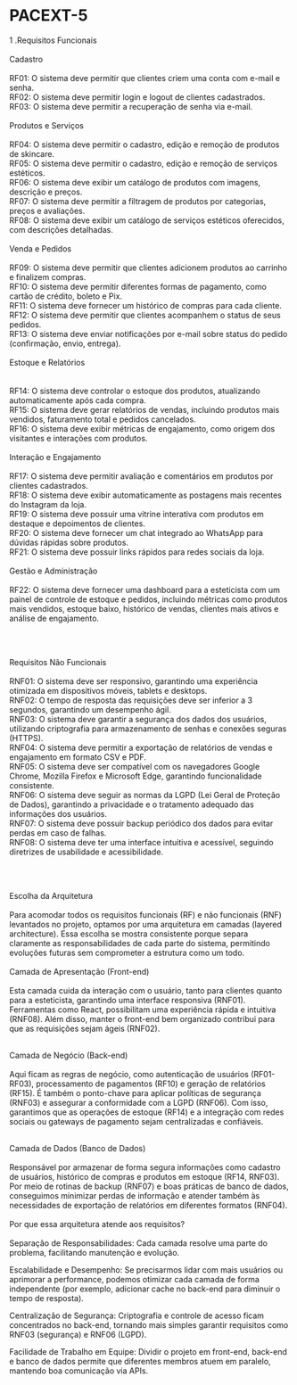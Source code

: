 # PACEXT-5


1 .Requisitos Funcionais<br><br>
Cadastro <br><br>
RF01: O sistema deve permitir que clientes criem uma conta com e-mail e senha.<br>
RF02: O sistema deve permitir login e logout de clientes cadastrados.<br>
RF03: O sistema deve permitir a recuperação de senha via e-mail.<br><br>
Produtos e Serviços<br><br>
RF04: O sistema deve permitir o cadastro, edição e remoção de produtos de skincare.<br>
RF05: O sistema deve permitir o cadastro, edição e remoção de serviços estéticos.<br>
RF06: O sistema deve exibir um catálogo de produtos com imagens, descrição e preços.<br>
RF07: O sistema deve permitir a filtragem de produtos por categorias, preços e avaliações.<br>
RF08: O sistema deve exibir um catálogo de serviços estéticos oferecidos, com descrições detalhadas.<br><br>
Venda e Pedidos<br><br>
RF09: O sistema deve permitir que clientes adicionem produtos ao carrinho e finalizem compras.<br>
RF10: O sistema deve permitir diferentes formas de pagamento, como cartão de crédito, boleto e Pix.<br>
RF11: O sistema deve fornecer um histórico de compras para cada cliente.<br>
RF12: O sistema deve permitir que clientes acompanhem o status de seus pedidos.<br>
RF13: O sistema deve enviar notificações por e-mail sobre status do pedido (confirmação, envio, entrega).<br><br>
Estoque e Relatórios<br><br><br>
RF14: O sistema deve controlar o estoque dos produtos, atualizando automaticamente após cada compra.<br>
RF15: O sistema deve gerar relatórios de vendas, incluindo produtos mais vendidos, faturamento total e pedidos cancelados.<br>
RF16: O sistema deve exibir métricas de engajamento, como origem dos visitantes e interações com produtos.<br><br>
Interação e Engajamento<br><br>
RF17: O sistema deve permitir avaliação e comentários em produtos por clientes cadastrados.<br>
RF18: O sistema deve exibir automaticamente as postagens mais recentes do Instagram da loja.<br>
RF19: O sistema deve possuir uma vitrine interativa com produtos em destaque e depoimentos de clientes.<br>
RF20: O sistema deve fornecer um chat integrado ao WhatsApp para dúvidas rápidas sobre produtos.<br>
RF21: O sistema deve possuir links rápidos para redes sociais da loja.<br><br>
Gestão e Administração<br><br>
RF22: O sistema deve fornecer uma dashboard para a esteticista com um painel de controle de estoque e pedidos, incluindo métricas como produtos mais vendidos, estoque baixo, histórico de vendas, clientes mais ativos e análise de engajamento.<br>

<br><br>

Requisitos Não Funcionais<br><br>
RNF01: O sistema deve ser responsivo, garantindo uma experiência otimizada em dispositivos móveis, tablets e desktops.<br>
RNF02: O tempo de resposta das requisições deve ser inferior a 3 segundos, garantindo um desempenho ágil.<br>
RNF03: O sistema deve garantir a segurança dos dados dos usuários, utilizando criptografia para armazenamento de senhas e conexões seguras (HTTPS).<br>
RNF04: O sistema deve permitir a exportação de relatórios de vendas e engajamento em formato CSV e PDF.<br>
RNF05: O sistema deve ser compatível com os navegadores Google Chrome, Mozilla Firefox e Microsoft Edge, garantindo funcionalidade consistente.<br>
RNF06: O sistema deve seguir as normas da LGPD (Lei Geral de Proteção de Dados), garantindo a privacidade e o tratamento adequado das informações dos usuários.<br>
RNF07: O sistema deve possuir backup periódico dos dados para evitar perdas em caso de falhas.<br>
RNF08: O sistema deve ter uma interface intuitiva e acessível, seguindo diretrizes de usabilidade e acessibilidade.<br>





<br><br>


Escolha da Arquitetura<br><br>
Para acomodar todos os requisitos funcionais (RF) e não funcionais (RNF) levantados no projeto, optamos por uma arquitetura em camadas (layered architecture). Essa escolha se mostra consistente porque separa claramente as responsabilidades de cada parte do sistema, permitindo evoluções futuras sem comprometer a estrutura como um todo.<br><br>
Camada de Apresentação (Front-end)<br><br>
 Esta camada cuida da interação com o usuário, tanto para clientes quanto para a esteticista, garantindo uma interface responsiva (RNF01). Ferramentas como React, possibilitam uma experiência rápida e intuitiva (RNF08). Além disso, manter o front-end bem organizado contribui para que as requisições sejam ágeis (RNF02).<br><br>


Camada de Negócio (Back-end)<br><br>
 Aqui ficam as regras de negócio, como autenticação de usuários (RF01-RF03), processamento de pagamentos (RF10) e geração de relatórios (RF15). É também o ponto-chave para aplicar políticas de segurança (RNF03) e assegurar a conformidade com a LGPD (RNF06). Com isso, garantimos que as operações de estoque (RF14) e a integração com redes sociais ou gateways de pagamento sejam centralizadas e confiáveis.<br><br>


Camada de Dados (Banco de Dados)<br><br>
 Responsável por armazenar de forma segura informações como cadastro de usuários, histórico de compras e produtos em estoque (RF14, RNF03). Por meio de rotinas de backup (RNF07) e boas práticas de banco de dados, conseguimos minimizar perdas de informação e atender também às necessidades de exportação de relatórios em diferentes formatos (RNF04).<br><br>
Por que essa arquitetura atende aos requisitos?<br><br>
Separação de Responsabilidades: Cada camada resolve uma parte do problema, facilitando manutenção e evolução.


Escalabilidade e Desempenho: Se precisarmos lidar com mais usuários ou aprimorar a performance, podemos otimizar cada camada de forma independente (por exemplo, adicionar cache no back-end para diminuir o tempo de resposta).


Centralização de Segurança: Criptografia e controle de acesso ficam concentrados no back-end, tornando mais simples garantir requisitos como RNF03 (segurança) e RNF06 (LGPD).


Facilidade de Trabalho em Equipe: Dividir o projeto em front-end, back-end e banco de dados permite que diferentes membros atuem em paralelo, mantendo boa comunicação via APIs.







